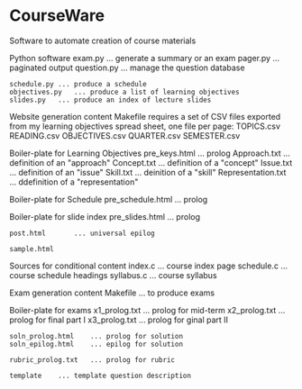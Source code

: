 # CourseWare
Software to automate creation of course materials

Python software
	exam.py		... generate a summary or an exam
	pager.py	... paginated output
	question.py	... manage the question database

	schedule.py	... produce a schedule
	objectives.py	... produce a list of learning objectives
	slides.py	... produce an index of lecture slides


Website generation content
	Makefile	requires a set of CSV files exported from
			my learning objectives spread sheet, one
			file per page:
				TOPICS.csv
				READING.csv
				OBJECTIVES.csv
				QUARTER.csv
				SEMESTER.csv

   Boiler-plate for Learning Objectives
	pre_keys.html	... prolog
	Approach.txt	... definition of an "approach"
	Concept.txt	... definition of a "concept"
	Issue.txt	... definition of an "issue"
	Skill.txt	... deinition of a "skill"
	Representation.txt ... ddefinition of a "representation"

   Boiler-plate for Schedule
	pre_schedule.html	... prolog

   Boiler-plate for slide index
	pre_slides.html		... prolog

	post.html		... universal epilog

	sample.html

   Sources for conditional content
	index.c		... course index page
	schedule.c	... course schedule headings
	syllabus.c	... course syllabus

Exam generation content
	Makefile	... to produce exams

   Boiler-plate for exams
	x1_prolog.txt		... prolog for mid-term
	x2_prolog.txt		... prolog for final part I
	x3_prolog.txt		... prolog for ginal part II

	soln_prolog.html	... prolog for solution
	soln_epilog.html	... epilog for solution

	rubric_prolog.txt	... prolog for rubric

	template	... template question description
